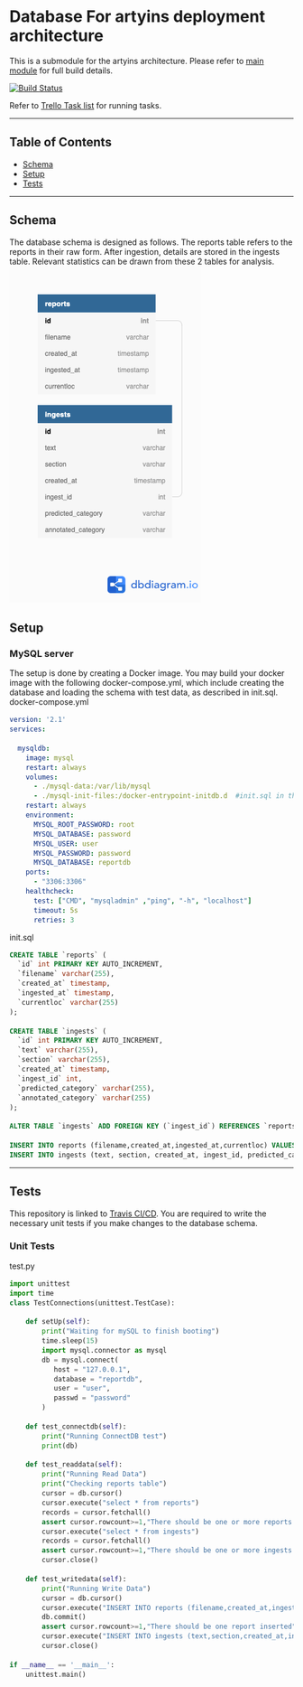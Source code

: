 # Database For artyins deployment architecture
This is a submodule for the artyins architecture. Please refer to [main module](https://github.com/jax79sg/artyins) for full build details.

[![Build Status](https://travis-ci.com/jax79sg/artyins-database.svg?branch=master)](https://travis-ci.com/jax79sg/artyins-database)

Refer to [Trello Task list](https://trello.com/c/gMsgraQm) for running tasks.

---

## Table of Contents

- [Schema](#Schema)
- [Setup](#Setup)
- [Tests](#Tests)

---
## Schema
The database schema is designed as follows. The reports table refers to the reports in their raw form. After ingestion, details are stored in the ingests table. Relevant statistics can be drawn from these 2 tables for analysis.
[![Database](https://github.com/jax79sg/artyins-database/raw/master/images/Reports.png)]()

## Setup
### MySQL server
The setup is done by creating a Docker image. You may build your docker image with the following docker-compose.yml, which include creating the database and loading the schema with test data, as described in init.sql.
docker-compose.yml
```yml
version: '2.1'
services:

  mysqldb:
    image: mysql
    restart: always
    volumes:
      - ./mysql-data:/var/lib/mysql
      - ./mysql-init-files:/docker-entrypoint-initdb.d  #init.sql in this folder will be executed once
    restart: always
    environment:
      MYSQL_ROOT_PASSWORD: root
      MYSQL_DATABASE: password
      MYSQL_USER: user
      MYSQL_PASSWORD: password
      MYSQL_DATABASE: reportdb
    ports:
      - "3306:3306"
    healthcheck:
      test: ["CMD", "mysqladmin" ,"ping", "-h", "localhost"]
      timeout: 5s
      retries: 3
```
init.sql
```sql
CREATE TABLE `reports` (
  `id` int PRIMARY KEY AUTO_INCREMENT,
  `filename` varchar(255),
  `created_at` timestamp,
  `ingested_at` timestamp,
  `currentloc` varchar(255)
);

CREATE TABLE `ingests` (
  `id` int PRIMARY KEY AUTO_INCREMENT,
  `text` varchar(255),
  `section` varchar(255),
  `created_at` timestamp,
  `ingest_id` int,
  `predicted_category` varchar(255),
  `annotated_category` varchar(255)
);

ALTER TABLE `ingests` ADD FOREIGN KEY (`ingest_id`) REFERENCES `reports` (`id`);

INSERT INTO reports (filename,created_at,ingested_at,currentloc) VALUES ("hello.pdf","2019-12-31 12:12:12","2019-12-31 12:13:12","/home/user/reports/raw/");
INSERT INTO ingests (text, section, created_at, ingest_id, predicted_category, annotated_category) VALUES ('Hellow hellow','observation','2020-01-21 12:13:13',1,'PERSONNEL','PERSONNEL');

```
---

## Tests 
This repository is linked to [Travis CI/CD](https://travis-ci.com/jax79sg/artyins-database). You are required to write the necessary unit tests if you make changes to the database schema.

### Unit Tests
test.py
```python
import unittest
import time
class TestConnections(unittest.TestCase):

    def setUp(self):
        print("Waiting for mySQL to finish booting")
        time.sleep(15)
        import mysql.connector as mysql
        db = mysql.connect(
           host = "127.0.0.1",
           database = "reportdb",
           user = "user",
           passwd = "password"
        )
        
    def test_connectdb(self):
        print("Running ConnectDB test")
        print(db)

    def test_readdata(self):
        print("Running Read Data")
        print("Checking reports table")
        cursor = db.cursor()
        cursor.execute("select * from reports")
        records = cursor.fetchall()
        assert cursor.rowcount>=1,"There should be one or more reports records"
        cursor.execute("select * from ingests")
        records = cursor.fetchall()
        assert cursor.rowcount>=1,"There should be one or more ingests records"
        cursor.close()

    def test_writedata(self):
        print("Running Write Data")
        cursor = db.cursor()
        cursor.execute("INSERT INTO reports (filename,created_at,ingested_at,currentloc) VALUES (%s, %s, %s, %s)",("abc.pdf","2020-01-06 15:55:55","2020-01-06 16:33:33","/mnt/raw/reports/"))
        db.commit()
        assert cursor.rowcount>=1,"There should be one report inserted"
        cursor.execute("INSERT INTO ingests (text,section,created_at,ingest_id,predicted_category,annotated_category) VALUES (%s, %s, %s, %s,%s,%s)",("This is the weather for singapore","observation","2020-01-06 15:55:55","1","DOCTRINE","DOCTRINE")) 
        cursor.close()

if __name__ == '__main__':
    unittest.main()
```

